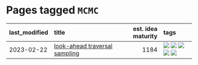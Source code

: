 # Pages tagged `MCMC`

|last_modified|title|est. idea maturity|tags
|:---|:---|---:|:---|
|2023-02-22|[look-ahead traversal sampling](../look-ahead-traversal-sampling.md)|1184|[![](https://img.shields.io/badge/tag-MCMC-f76896)](../tags/MCMC.md) [![](https://img.shields.io/badge/tag-animation-32c994)](../tags/animation.md) [![](https://img.shields.io/badge/tag-control-0e5ec)](../tags/control.md) [![](https://img.shields.io/badge/tag-experimental-3a20e)](../tags/experimental.md) [![](https://img.shields.io/badge/tag-image_generation-97a75e)](../tags/image_generation.md)|